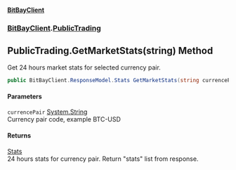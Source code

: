 #### [BitBayClient](./index.md 'index')
### [BitBayClient](./BitBayClient.md 'BitBayClient').[PublicTrading](./BitBayClient-PublicTrading.md 'BitBayClient.PublicTrading')
## PublicTrading.GetMarketStats(string) Method
Get 24 hours market stats for selected currency pair.  
```csharp
public BitBayClient.ResponseModel.Stats GetMarketStats(string currencePair);
```
#### Parameters
<a name='BitBayClient-PublicTrading-GetMarketStats(string)-currencePair'></a>
`currencePair` [System.String](https://docs.microsoft.com/en-us/dotnet/api/System.String 'System.String')  
Currency pair code, example BTC-USD  
  
#### Returns
[Stats](./BitBayClient-ResponseModel-Stats.md 'BitBayClient.ResponseModel.Stats')  
24 hours stats for currency pair. Return "stats" list from response.  
